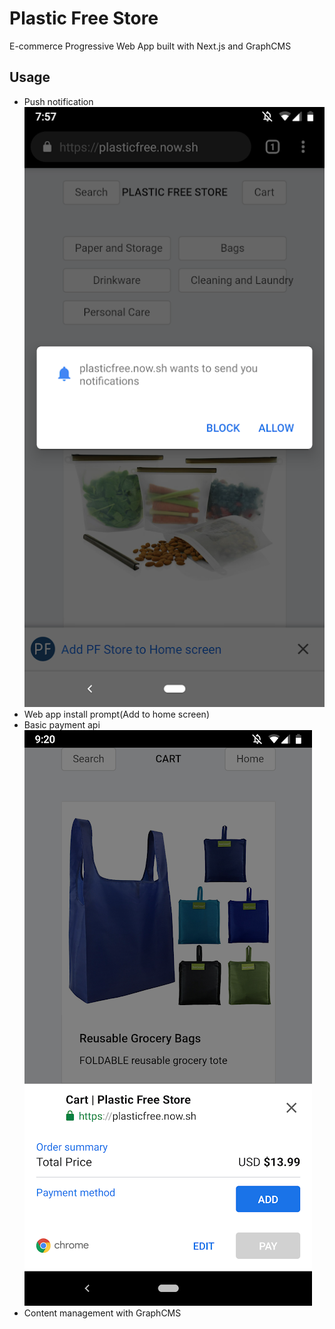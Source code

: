 # Plastic Free Store

E-commerce Progressive Web App built with Next.js and GraphCMS

## Usage
* Push notification
![push-notification](/static/Screenshot_push.png)
* Web app install prompt(Add to home screen)
* Basic payment api
![payment](/static/Screenshot_payment.png)
* Content management with GraphCMS